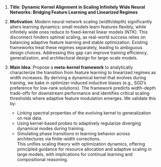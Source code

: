 1. **Title**: **Dynamic Kernel Alignment in Scaling Infinitely Wide Neural Networks: Bridging Feature Learning and Linearized Regimes**  
   
2. **Motivation**: Modern neural network scaling (width/depth) significantly alters learning dynamics: small models learn features flexibly, while infinitely wide ones reduce to fixed-kernel linear models (NTK). This disconnect hinders optimal scaling, as real-world success relies on balancing adaptive feature learning and stable optimization. Existing frameworks treat these regimes separately, leading to ambiguous design choices. Addressing this gap can improve training efficiency, generalization, and architectural design for large-scale models.  

3. **Main Idea**: Propose a **meta-kernel framework** to analytically characterize the transition from feature learning to linearized regimes as width increases. By deriving a dynamical kernel that evolves during training, we bake in optimizer-induced inductive biases (e.g., SGD’s preference for low-rank solutions). The framework predicts width-depth trade-offs for downstream performance and identifies critical scaling thresholds where adaptive feature modulation emerges. We validate this by:  
   - Linking spectral properties of the evolving kernel to generalization on real data.  
   - Using kernel-based probes to adaptively regularize diverging dynamical modes during training.  
   - Simulating phase transitions in learning behavior across architectures via finite-width corrections.  
   This unifies scaling theory with optimization dynamics, offering principled guidance for resource allocation and adaptive scaling in large models, with implications for continual learning and compositional reasoning.